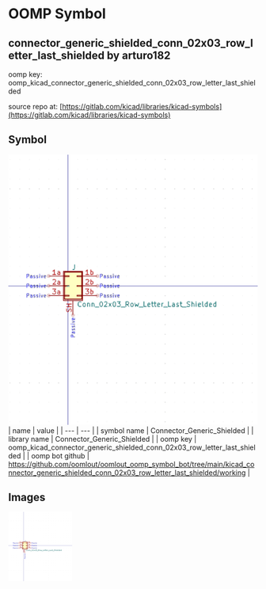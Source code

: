 # OOMP Symbol  
## connector_generic_shielded_conn_02x03_row_letter_last_shielded  by arturo182  
  
oomp key: oomp_kicad_connector_generic_shielded_conn_02x03_row_letter_last_shielded  
  
source repo at: [https://gitlab.com/kicad/libraries/kicad-symbols](https://gitlab.com/kicad/libraries/kicad-symbols)  
## Symbol  
  
[![working.png](working_600.png)](working.png)  
| name | value | 
| --- | --- | 
| symbol name | Connector_Generic_Shielded | 
| library name | Connector_Generic_Shielded | 
| oomp key | oomp_kicad_connector_generic_shielded_conn_02x03_row_letter_last_shielded | 
| oomp bot github | https://github.com/oomlout/oomlout_oomp_symbol_bot/tree/main/kicad_connector_generic_shielded_conn_02x03_row_letter_last_shielded/working | 
## Images  
  
[![working.png](working_140.png)](working.png)  
